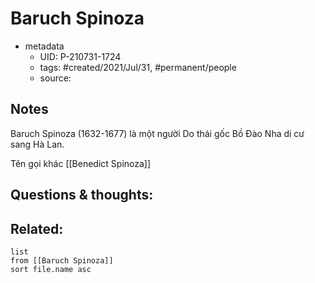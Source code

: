 ---
---

# Baruch Spinoza

- metadata
	- UID: P-210731-1724
	- tags: #created/2021/Jul/31, #permanent/people 
	- source: 

## Notes
Baruch Spinoza (1632-1677) là một người Do thái gốc Bồ Đào Nha di cư sang Hà Lan.

Tên gọi khác [[Benedict Spinoza]]
## Questions & thoughts:

## Related:
```dataview
list
from [[Baruch Spinoza]]
sort file.name asc
```

